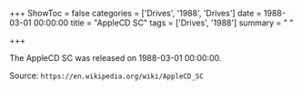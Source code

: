 +++
ShowToc = false
categories = ['Drives', '1988', 'Drives']
date = 1988-03-01 00:00:00
title = "AppleCD SC"
tags = ['Drives', '1988']
summary = " "

+++

The AppleCD SC was released on 1988-03-01 00:00:00.

Source: `https://en.wikipedia.org/wiki/AppleCD_SC`


